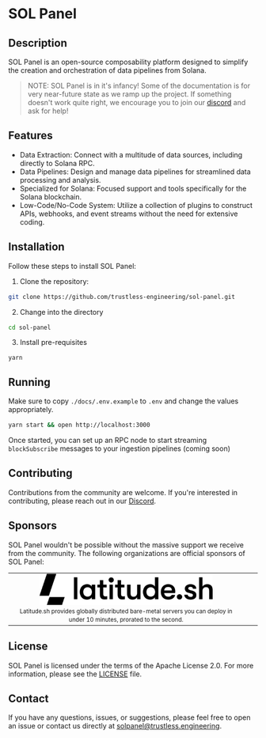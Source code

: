 # SOL Panel

## Description

SOL Panel is an open-source composability platform designed to simplify the creation and orchestration of data pipelines from Solana.

> NOTE: SOL Panel is in it's infancy! Some of the documentation is for very near-future state as we ramp up the project. If something doesn't work quite right, we encourage you to join our [discord](https://discord.gg/xRRKucEMzz) and ask for help!

## Features

- Data Extraction: Connect with a multitude of data sources, including directly to Solana RPC.
- Data Pipelines: Design and manage data pipelines for streamlined data processing and analysis.
- Specialized for Solana: Focused support and tools specifically for the Solana blockchain.
- Low-Code/No-Code System: Utilize a collection of plugins to construct APIs, webhooks, and event streams without the need for extensive coding.

## Installation

Follow these steps to install SOL Panel:

1. Clone the repository:

```bash
git clone https://github.com/trustless-engineering/sol-panel.git
```

2. Change into the directory

```bash
cd sol-panel
```

3. Install pre-requisites

```
yarn
```

## Running

Make sure to copy `./docs/.env.example` to `.env` and change the values appropriately.

```bash
yarn start && open http://localhost:3000
```

Once started, you can set up an RPC node to start streaming `blockSubscribe` messages to your ingestion pipelines (coming soon)

## Contributing

Contributions from the community are welcome. If you're interested in contributing, please reach out in our [Discord](https://discord.gg/xRRKucEMzz).

## Sponsors

SOL Panel wouldn't be possible without the massive support we receive from the community. The following organizations are official sponsors of SOL Panel:

<table>
  <tr>
    <td>
      <center>
         <a href="https://www.latitude.sh">
            <picture>
              <source media="(prefers-color-scheme: dark)" srcset="./docs/sponsors/latitudesh-logotype-light.svg">
              <img src="./docs/sponsors/latitudesh-logotype-dark.svg" width="350">
            </picture>
         </a>
         <br />
         <small>Latitude.sh provides globally distributed bare-metal servers you can deploy in under 10 minutes, prorated to the second.</small>
      </center>
    </td>
    <td></td>
    <td></td>
  </tr>
</table>

## License

SOL Panel is licensed under the terms of the Apache License 2.0. For more information, please see the [LICENSE](LICENSE) file.

## Contact

If you have any questions, issues, or suggestions, please feel free to open an issue or contact us directly at [solpanel@trustless.engineering](mailto:solpanel@trustless.engineering).
